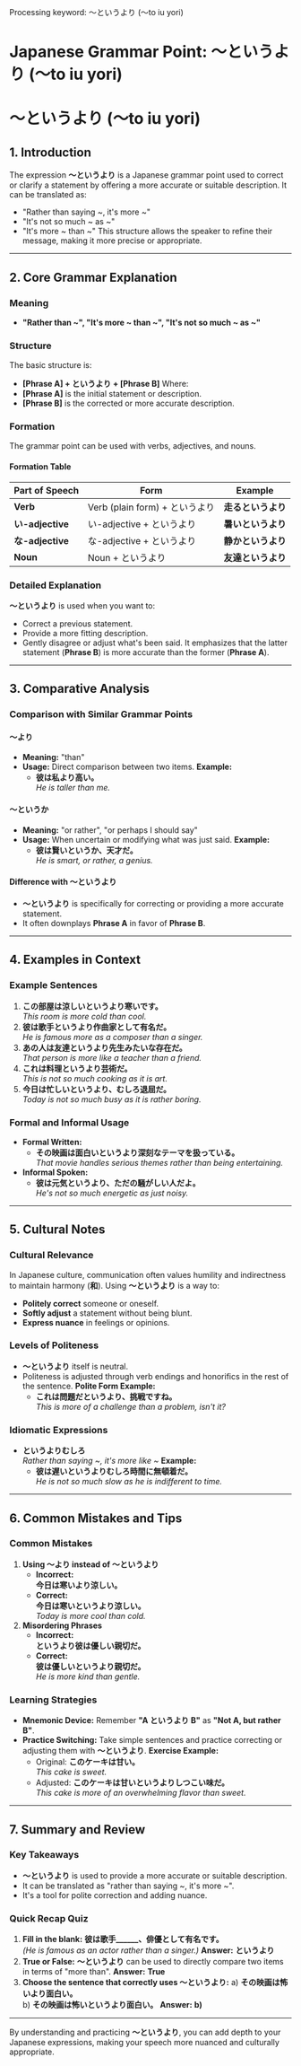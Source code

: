 Processing keyword: ～というより (〜to iu yori)
# Japanese Grammar Point: ～というより (〜to iu yori)
# ～というより (〜to iu yori)
## 1. Introduction
The expression **～というより** is a Japanese grammar point used to correct or clarify a statement by offering a more accurate or suitable description. It can be translated as:
- "Rather than saying ~, it's more ~"
- "It's not so much ~ as ~"
- "It's more ~ than ~"
This structure allows the speaker to refine their message, making it more precise or appropriate.

---
## 2. Core Grammar Explanation
### Meaning
- **"Rather than ~", "It's more ~ than ~", "It's not so much ~ as ~"**
### Structure
The basic structure is:
- **[Phrase A] + というより + [Phrase B]**
Where:
- **[Phrase A]** is the initial statement or description.
- **[Phrase B]** is the corrected or more accurate description.
### Formation
The grammar point can be used with verbs, adjectives, and nouns.
#### Formation Table
| Part of Speech | Form                             | Example                                 |
|----------------|----------------------------------|-----------------------------------------|
| **Verb**       | Verb (plain form) + というより   | **走るというより**                      |
| **い-adjective** | い-adjective + というより        | **暑いというより**                      |
| **な-adjective** | な-adjective + というより        | **静かというより**                      |
| **Noun**       | Noun + というより                 | **友達というより**                      |
### Detailed Explanation
**～というより** is used when you want to:
- Correct a previous statement.
- Provide a more fitting description.
- Gently disagree or adjust what's been said.
It emphasizes that the latter statement (**Phrase B**) is more accurate than the former (**Phrase A**).
---
## 3. Comparative Analysis
### Comparison with Similar Grammar Points
#### **～より**
- **Meaning:** "than"
- **Usage:** Direct comparison between two items.
  **Example:**
  - **彼は私より高い。**  
    *He is taller than me.*
#### **～というか**
- **Meaning:** "or rather", "or perhaps I should say"
- **Usage:** When uncertain or modifying what was just said.
  **Example:**
  - **彼は賢いというか、天才だ。**  
    *He is smart, or rather, a genius.*
#### **Difference with ～というより**
- **～というより** is specifically for correcting or providing a more accurate statement.
- It often downplays **Phrase A** in favor of **Phrase B**.
---
## 4. Examples in Context
### Example Sentences
1. **この部屋は涼しいというより寒いです。**  
   *This room is more cold than cool.*
2. **彼は歌手というより作曲家として有名だ。**  
   *He is famous more as a composer than a singer.*
3. **あの人は友達というより先生みたいな存在だ。**  
   *That person is more like a teacher than a friend.*
4. **これは料理というより芸術だ。**  
   *This is not so much cooking as it is art.*
5. **今日は忙しいというより、むしろ退屈だ。**  
   *Today is not so much busy as it is rather boring.*
### Formal and Informal Usage
- **Formal Written:**
  - **その映画は面白いというより深刻なテーマを扱っている。**  
    *That movie handles serious themes rather than being entertaining.*
- **Informal Spoken:**
  - **彼は元気というより、ただの騒がしい人だよ。**  
    *He's not so much energetic as just noisy.*
---
## 5. Cultural Notes
### Cultural Relevance
In Japanese culture, communication often values humility and indirectness to maintain harmony (**和**). Using **～というより** is a way to:
- **Politely correct** someone or oneself.
- **Softly adjust** a statement without being blunt.
- **Express nuance** in feelings or opinions.
### Levels of Politeness
- **～というより** itself is neutral.
- Politeness is adjusted through verb endings and honorifics in the rest of the sentence.
  **Polite Form Example:**
  - **これは問題だというより、挑戦ですね。**  
    *This is more of a challenge than a problem, isn't it?*
### Idiomatic Expressions
- **というよりむしろ**  
  *Rather than saying ~, it's more like ~*
  **Example:**
  - **彼は遅いというよりむしろ時間に無頓着だ。**  
    *He is not so much slow as he is indifferent to time.*
---
## 6. Common Mistakes and Tips
### Common Mistakes
1. **Using ～より instead of ～というより**
   - **Incorrect:**  
     **今日は寒いより涼しい。**
   - **Correct:**  
     **今日は寒いというより涼しい。**  
     *Today is more cool than cold.*
2. **Misordering Phrases**
   - **Incorrect:**  
     **というより彼は優しい親切だ。**
   - **Correct:**  
     **彼は優しいというより親切だ。**  
     *He is more kind than gentle.*
### Learning Strategies
- **Mnemonic Device:** Remember **"A というより B"** as **"Not A, but rather B"**.
- **Practice Switching:** Take simple sentences and practice correcting or adjusting them with **～というより**.
  **Exercise Example:**
  - Original: **このケーキは甘い。**  
    *This cake is sweet.*
  - Adjusted: **このケーキは甘いというよりしつこい味だ。**  
    *This cake is more of an overwhelming flavor than sweet.*
---
## 7. Summary and Review
### Key Takeaways
- **～というより** is used to provide a more accurate or suitable description.
- It can be translated as "rather than saying ~, it's more ~".
- It's a tool for polite correction and adding nuance.
### Quick Recap Quiz
1. **Fill in the blank:**
   **彼は歌手______、俳優として有名です。**  
   *(He is famous as an actor rather than a singer.)*
   **Answer:** **というより**
2. **True or False:**
   **～というより** can be used to directly compare two items in terms of "more than".
   **Answer:** **True**
3. **Choose the sentence that correctly uses ～というより:**
   a) **その映画は怖いより面白い。**  
   b) **その映画は怖いというより面白い。**
   **Answer:** **b)**
---
By understanding and practicing **～というより**, you can add depth to your Japanese expressions, making your speech more nuanced and culturally appropriate.
